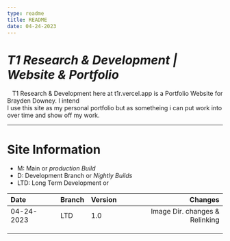 ```yaml
---
type: readme
title: README
date: 04-24-2023
---
```



# **_T1 Research & Development | Website & Portfolio_**

&nbsp;&nbsp; T1 Research & Development here at t1r.vercel.app is a Portfolio Website for Brayden Downey. I intend   
 I use this site as my personal portfolio but as sometheing i can put work into over time and show off my work. 

---

# Site Information  

- M: Main or *production Build*
- D: Development Branch or *Nightly Builds*
- LTD: Long Term Development or 

|Date|Branch|Version|Changes|
|:---|---|---|---:|
|04-24-2023|LTD|1.0|Image Dir. changes & Relinking|
||||
||||
||||